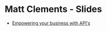 Matt Clements - Slides
======================

*	[Empowering your business with API's](http://slides.mattclements.co.uk/empowering_with_apis/)